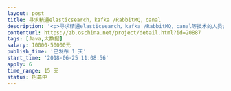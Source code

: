 ```yaml
---                
layout: post       
title: 寻求精通elasticsearch，kafka /RabbitMQ，canal           
description: '<p>寻求精通elasticsearch，kafka /RabbitMQ，canal等技术的人员合作开发</p>'     
contenturl: https://zb.oschina.net/project/detail.html?id=20887      
tags: [Java,大数据]            
salary: 10000-50000元          
publish_time: '已发布 1 天'         
start_time: '2018-06-25 11:08:56'           
apply: 6                   
time_range: 15 天              
status: 招募中                  
---                 
```

